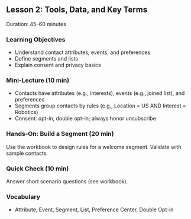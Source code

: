 ## Lesson 2: Tools, Data, and Key Terms

Duration: 45–60 minutes

### Learning Objectives
- Understand contact attributes, events, and preferences
- Define segments and lists
- Explain consent and privacy basics

### Mini-Lecture (10 min)
- Contacts have attributes (e.g., interests), events (e.g., joined list), and preferences
- Segments group contacts by rules (e.g., Location = US AND Interest = Robotics)
- Consent: opt-in, double opt-in; always honor unsubscribe

### Hands-On: Build a Segment (20 min)
Use the workbook to design rules for a welcome segment. Validate with sample contacts.

### Quick Check (10 min)
Answer short scenario questions (see workbook).

### Vocabulary
- Attribute, Event, Segment, List, Preference Center, Double Opt-in


